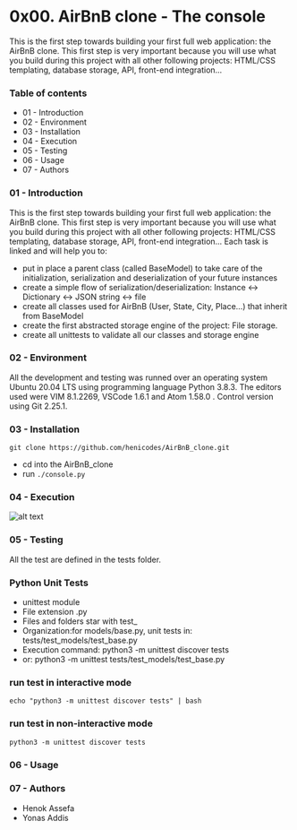 # 0x00. AirBnB clone - The console
This is the first step towards building your first full web application: the AirBnB clone. This first step is very important because you will use what you build during this project with all other following projects: HTML/CSS templating, database storage, API, front-end integration…
### Table of contents
- 01 - Introduction
- 02 - Environment
- 03 - Installation
- 04 - Execution
- 05 - Testing
- 06 - Usage
- 07 - Authors
### 01 - Introduction
This is the first step towards building your first full web application: the AirBnB clone. This first step is very important because you will use what you build during this project with all other following projects: HTML/CSS templating, database storage, API, front-end integration…
Each task is linked and will help you to:

- put in place a parent class (called BaseModel) to take care of the initialization, serialization and deserialization of your future instances
- create a simple flow of serialization/deserialization: Instance <-> Dictionary <-> JSON string <-> file
- create all classes used for AirBnB (User, State, City, Place…) that inherit from BaseModel
- create the first abstracted storage engine of the project: File storage.
- create all unittests to validate all our classes and storage engine
### 02 - Environment
All the development and testing was runned over an operating system Ubuntu 20.04 LTS using programming language Python 3.8.3. The editors used were VIM 8.1.2269, VSCode 1.6.1 and Atom 1.58.0 . Control version using Git 2.25.1.
### 03 - Installation
`git clone https://github.com/henicodes/AirBnB_clone.git`
- cd into the AirBnB_clone
- run `./console.py`
### 04 - Execution
![alt text](https://github.com/henicodes/AirBnB_clone/blob/master/AirBnB%20clone%20execution.JPG)
### 05 - Testing
All the test are defined in the tests folder.
### Python Unit Tests
- unittest module
- File extension .py
- Files and folders star with test_
- Organization:for models/base.py, unit tests in: tests/test_models/test_base.py
- Execution command: python3 -m unittest discover tests
- or: python3 -m unittest tests/test_models/test_base.py
### run test in interactive mode
`echo "python3 -m unittest discover tests" | bash`
### run test in non-interactive mode
`python3 -m unittest discover tests`
### 06 - Usage
### 07 - Authors
- Henok Assefa
- Yonas Addis
